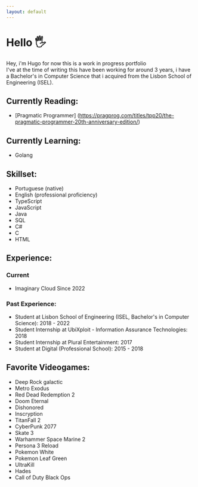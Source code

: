 ```yaml
---
layout: default
---
```


# Hello 🖐️

Hey, i'm Hugo for now this is a work in progress portfolio  
I've at the time of writing this have been working for around 3 years, i have a Bachelor's in Computer Science that i acquired from the Lisbon School of Engineering (ISEL).  
  
  ## Currently Reading:  
  - [Pragmatic Programmer] (https://pragprog.com/titles/tpp20/the-pragmatic-programmer-20th-anniversary-edition/)

  ## Currently Learning:
  - Golang

  ## Skillset:
  - Portuguese (native)
  - English (professional proficiency)
  - TypeScript
  - JavaScript
  - Java
  - SQL
  - C#
  - C
  - HTML

  ## Experience:
  ### Current
  - Imaginary Cloud Since 2022
  ### Past Experience:
  - Student at Lisbon School of Engineering (ISEL, Bachelor's in Computer Science): 2018 - 2022
  - Student Internship at UbiXploit - Information Assurance Technologies: 2018
  - Student Internship at Plural Entertainment: 2017
  - Student at Digital (Professional School): 2015 - 2018


  ## Favorite Videogames:
  - Deep Rock galactic
  - Metro Exodus
  - Red Dead Redemption 2
  - Doom Eternal
  - Dishonored
  - Inscryption
  - TitanFall 2
  - CyberPunk 2077
  - Skate 3
  - Warhammer Space Marine 2
  - Persona 3 Reload
  - Pokemon White
  - Pokemon Leaf Green
  - UltraKill
  - Hades
  - Call of Duty Black Ops
  

  